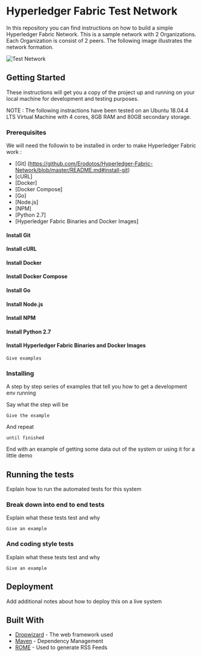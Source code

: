 # Hyperledger Fabric Test Network

In this repository you can find instructions on how to build a simple Hyperledger Fabric Network. This is a sample network with 2 Organizations. Each Organization is consist of 2 peers. The following image illustrates the network formation. 

![Test Network](https://imgur.com/XfyRKTd.png)

## Getting Started

These instructions will get you a copy of the project up and running on your local machine for development and testing purposes.

NOTE : The following instractions have been tested on an Ubuntu 18.04.4 LTS Virtual Machine with 4 cores, 8GB RAM and 80GB secondary storage. 

### Prerequisites

We will need the followin to be installed in order to make Hyperledger Fabric work : 

* [Git] (https://github.com/Erodotos/Hyperledger-Fabric-Network/blob/master/README.md#install-git)
* [cURL]
* [Docker]
* [Docker Compose]
* [Go]
* [Node.js] 
* [NPM]
* [Python 2.7]
* [Hyperledger Fabric Binaries and Docker Images]

#### Install Git

#### Install cURL

#### Install Docker

#### Install Docker Compose

#### Install Go

#### Install Node.js

#### Install NPM

#### Install Python 2.7

#### Install Hyperledger Fabric Binaries and Docker Images
```
Give examples
```

### Installing

A step by step series of examples that tell you how to get a development env running

Say what the step will be

```
Give the example
```

And repeat

```
until finished
```

End with an example of getting some data out of the system or using it for a little demo

## Running the tests

Explain how to run the automated tests for this system

### Break down into end to end tests

Explain what these tests test and why

```
Give an example
```

### And coding style tests

Explain what these tests test and why

```
Give an example
```

## Deployment

Add additional notes about how to deploy this on a live system

## Built With

* [Dropwizard](http://www.dropwizard.io/1.0.2/docs/) - The web framework used
* [Maven](https://maven.apache.org/) - Dependency Management
* [ROME](https://rometools.github.io/rome/) - Used to generate RSS Feeds
